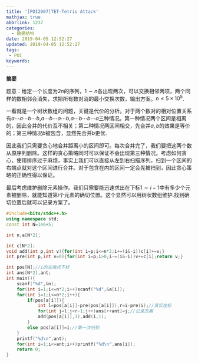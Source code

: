 ```yaml
---
title: '[POI2007]TET-Tetris Attack'
mathjax: true
abbrlink: 1237
categories:
  - 数据结构
date: 2019-04-05 12:52:27
updated: 2019-04-05 12:52:27
tags:
 - POI
keywords:
---
```



**摘要**

题意：给定一个长度为$2n$的序列，$1\sim n$各出现两次，可以交换相邻两项，两个同样的数相邻会消失，求把所有数对消的最小交换次数，输出方案。$n\leq 5\times 10^5$.


<!--more-->

一看就是一个树状数组的问题，关键是代价的分析。对于两个数对的相对位置关系有$a\cdots a\cdots b\cdots b$,$a\cdots b\cdots a\cdots b$,$a\cdots b\cdots b\cdots a$三种情况。第一种情况两个区间是相离的，因此合并的代价互不相关；第二种情况两区间相交，先合并$a,b$的效果是等价的；第三种情况$b$被包含，显然先合并$b$更优.

因此我们只需要贪心地合并距离小的区间即可。每次合并完了，我们要把这两个数从原序列删除。这样的贪心策略同时可以保证不会出现第三种情况。考虑如何贪心，使用排序过于麻烦，事实上我们可以直接从左到右扫描序列，扫到一个区间的右端点就对这个区间进行合并。对于包含在内的区间一定会先被扫到，因此贪心策略的正确性得以保证。

最后考虑维护删除元素操作。我们只需要能迅速求出在下标$1\sim i-1$中有多少个元素被删除，就能知道第$i$个元素的确切位置。这个显然可以用树状数组维护.找到确切位置后就可以记录方案了。

```cpp
#include<bits/stdc++.h>
using namespace std;
const int N=1e6+5;

int n,a[N*2];

int c[N*2];
void add(int p,int v){for(int i=p;i<=n*2;i+=(i&-i))c[i]+=v;}
int pre(int p,int v=0){for(int i=p;i>0;i-=(i&-i))v+=c[i];return v;}

int pos[N];//i的左端点下标
int ans[N*2],ant;
int main(){
	scanf("%d",&n);
	for(int i=1;i<=n*2;i++)scanf("%d",&a[i]);
	for(int i=1;i<=n*2;i++){
		if(pos[a[i]]){
			int l=pos[a[i]]-pre(pos[a[i]]),r=i-pre(i);//真实坐标
			for(int j=l;j<r-1;j++)ans[++ant]=j;//记录方案
			add(pos[a[i]],1),add(i,1);
		}
		else pos[a[i]]=i;//第一次扫到
	}
	printf("%d\n",ant);
	for(int i=1;i<=ant;i++)printf("%d\n",ans[i]);
	return 0;
}
```

